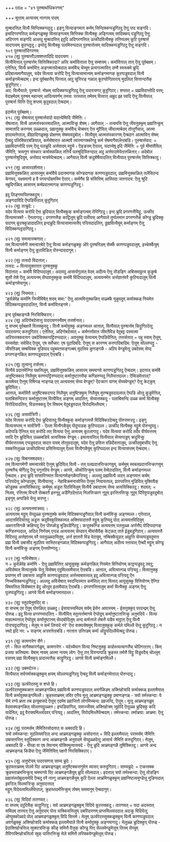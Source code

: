 +++
title = "४१ पुरुषार्थाधिकरणम्"

+++
मूऩ्ऱाम् अत्यायम् नाऩ्गाम् पादम्   
  
मुऩ्बादत्तिल् वित्यै सिन्दिक्कप्पट्टदु। इङ्गु वित्याङ्गमाऩ कर्मम् सिन्दिक्कप्पडुगिऱदु ऎऩ्ऱु पाद सङ्गदि। इव्वदिगरणत्तिल् कर्मङ्गळुक्कु वित्याङ्गत्वम् सित्तिक्क वित्यैक्कु अङ्गित्वम् सादिक्कप् पडुगिऱदु ऎऩ्ऱु अदिगरण सङ्गदि अल्लदु मुऩ्बादत्तिऩ् इऱुदि अदिगरणत्तिल् उत्कीदवित्यैक्कु तऩिप्पलम् कूऱि पुरुषार्त्त सादगत्वम् कूऱप्पट्टदु। इप्पोदु वित्यैक्कु पलमिरुप्पदाल् पुरुषार्त्तत्वम् सादिक्कप्पडुगिऱदु ऎऩ्ऱु सङ्गदि।  
१०९ पुरुषार्त्तादिगरणम्   
४१७ (सू) पुरुषार्त्तोऽतश्शप्तादिदि पादरायण:।   
वित्यैयिऩाल् पुरुषार्त्तम् सित्तिक्किऱदा? अऩ्ऱि कर्माविऩाला ऎऩ्ऱु सम्शयम्। कर्माविऩाल् ताऩ् ऎऩ्ऱु पूर्वबक्षम्। एऩॆऩिल्, वित्यै कर्माविऩ् अङ्गमाऩदॆऩ्बदाल् कर्मावैच् चॆय्युम् प्रत्यगात्माविऩ् उण्मै स्वरूबमे च्रुदि प्रदिबात्यमागैयालुम्, यदेव वित्यया करोदि ऎऩ्ऱु वित्यासामाऩ्यम् कर्माङ्गमागक् कूऱप्पडुवदाल् वित्यै कर्माङ्गमॆऩ्बदाम्। इन्द पूर्वबक्षत्तैप् पिऩ्ऩाल् आऱु सूत्तिरङ् गळाल् कूऱप्पोगिऱवराय् मुदलिल् सित्तान्दत्तैक् कूऱुगिऱार्।  
अद: वित्यैयाले; पुरुषार्त्त: मोक्षम् सादिक्कप्पडुगिऱदु ऎऩ्ऱु पादरायणर् कूऱुगिऱार्। शप्तात् = प्रह्मविदाप्ऩोदि परम्; वेदाहमेदम् पुरुषम् महान्दम् आदित्यवर्णम् तमस: परस्तात् तमेवम् वित्वाऩ् अम्रुद इह पवदि ऎऩ्ऱु वित्यैयाल् पुरुषार्त्त सित्ति ऎऩ्ऱु शप्तम् कूऱुवदाल् ऎऩ्बदाम्।

इदऩ्मेल् पूर्वबक्षम्।   
४१८ (सू) सेषत्वात् पुरुषार्त्तवादो यदाऩ्येष्विदि जैमिऩि:।  
सेषत्वात्: वित्यै आत्मसंस्कारमादलिऩ्, आत्माविऱ्कु शेषम्। आगैयाल् :- तत्वमसि ऎऩ्ऱु जीवऩुक्कुम् प्रह्मत्तिऱ्कुम् सामाऩादि करण्यम् उळ्ळदाल्, प्रह्मत्तुक्कु कर्मावैच् चॆय्बवऩ् ऎऩ्ऱ मुऱैयिल् जीवात्माबेदम् तोऩ्ऱुगैयाल्, आत्मा ज्ञादव्यऩॆऩ्ऱाल्, व्रीह्यादिगळुक्कु प्रोक्षणम् सेषमावदुबोल् - वित्यैयुम् आत्मसंस्कारगम् ऎऩ्बदाग आत्माविऩ् सेषम् ऎऩ्बदु पलिक्किऱबडियाल्, कर्मसेषऩाऩ आत्मावै त्वारमागक्कॊण्डु कर्म सेषमागैयालॆऩ्ऱबडि। पुरुषार्त्तवाद: = प्रह्मविदाप्ऩोदि परम् ऎऩ्ऱु पलच्रुदि अर्त्तवादम् मट्टुमे। ऎङ्ङऩम् ऎऩ्ऱाल्, यदाऩ्येषु इदि जैमिऩि: = पूर्व मीमांसैयिल् जैमिऩि, त्रव्यगुण संस्कार कर्माक्कळिल् तऩिये पलश्रुदियिरुन्दाल् अदु अर्त्तवादमेयॆऩ्ऱरुळिऩार्। अदेबोल पुरुषार्त्तश्रुदियुम्, अर्त्तवाद मात्रमेयॆऩ्बदाम्। आगैयाल् वित्यै क्रदुशेषैयादलिऩ् वित्यैयाल् पुरुषार्त्तम् सित्तिक्कादु।

४१९ (सू) आसारदर्शऩात्।  
प्रह्मवित्तुक्कळिऩ् आसारमुम् कर्मावैये प्रदाऩमागक् कॊण्डदागक् काणप्पडुवदाल्; प्रह्मवित्तुक्कळिल् तलैसिऱन्द केगयर्, यक्ष्यमाणो ह वै पगवन्दोहमस्मि ऎऩ्ऱार्। कर्मणैव हि संसित्तिम् आस्तिदा जऩगादय: ऎऩ्ऱु श्रुदि स्म्रुदिगळिल् आसारम् कर्मप्रदाऩमागक् काणप्पडुगिऱदु।

इदु लिङ्गमायिरुक्कट्टुम्।   
अङ्गदाविदि ऎप्पडियॆऩ्ऱाल् कूऱुगिऱार्  
४२० (सू) तत्च्रुदे:।   
यदेव वित्यया करोदि ऎऩ्ऱ च्रुदियाल् वित्यैक्कुक् कर्माङ्गत्वम् तॆरिगिऱदु। इन्द च्रुदि प्रगरणत्तैयिट्टु, उत्कीद वित्यामात्रबरै - ऎऩलागादु। प्रगरणत्तैक् काट्टिलुम् च्रुदि पलीयस् आगैयाले तुर्प्पलमाऩ प्रगरणत्तैक् कॊण्डु च्रुदिक्कु पादगम् कूऱक्कूडादादलिऩ् इन्दच्रुदि वित्यासामाऩ्यत्तैप् पऱ्ऱियदादलिऩ्, प्रुह्मवित्यैयुम् कर्माङ्गम् ऎऩ्ऱु विदिक्कप्पट्टदागिऱदु।

४२१ (सू) समऩ्वारम्बणात्।   
तम् वित्यागर्मणी समऩ्वारबेदे ऎऩ्ऱु वित्या कर्मङ्गळुक्कु ऒरे पुरुषऩिडम् सेर्क्कै काणप्पडुवदालुम्, इच्चेर्क्कैयुम् वित्यै कर्माङ्गम् ऎऩ्ऱु कूऱाविडिल् पॊरुन्दाददागुम्।

४२२ (सू) तत्वदो विदाऩात्।   
तत्वद: = वित्यायुक्तऩाऩ पुरुषऩुक्कु  
विदाऩात् = कर्मावै विदिप्पदालुम्। अदावदु आसार्यगुलात् वेदम् अदीत्य ऎऩ्ऱु तॊडङ्गि अबिसमाव्रुत्य कुडुम्बे शुसौ तेशे ऎऩ्ऱु अत्ययनम् सॆय्दवऩुक्कुक् कर्मावै विदिप्पदालुम्, अत्ययनमॆऩ अर्त्तज्ञाऩंवरै कुऱिप्पदालुम् वित्यै कर्माङ्गमेयागुम्।

४२३ (सू) नियमात्।   
'कुर्वन्नेवेह कर्माणि जिजीविषेत् शदम् समा:' ऎऩ्ऱु आत्मवित्तुक्कळिऩ् वाऴ्क्कै मुऴुवदुम् कर्माक्कळ् नियमेऩ विदिक्कप्पडुवदादलिऩ्, वित्यै कर्माविऩङ्गमे।

इन्द पूर्वबक्षङ्गळै निरसिक्किऱार्।   
४२४ (सू) अदिगोबदेसात्तु पादरायणस्यैवम् तत्तर्शनात्।  
तु सप्तम् पूर्वबक्षत्तै विलक्कुवदु। वित्यै कर्मावुक्कु अङ्गमल्ल आऩाल्, वित्यैयाल् पुरुषार्त्तम् किट्टुगिऱदॆऩ्ऱु पादरायणर् करुदुगिऱार्। एऩॆऩिल्, अदिगोबदेसात् = कर्मगर्त्तावाऩ जीवऩैविड वेऱुबट्ट परमात्मा अऱियत्तक्कवऩाग उबदेसिक्कप्पट्टिरुप्पदाल्। अवऩुक्कु वेत्यत्वम् ऎप्पडियॆऩिल्; तत्तर्सऩात् = पहु स्याम् ऎऩ्ऱुम्, यस्सर्वज्ञ: सर्ववित् ऎऩ्ऱुम्, एष सर्वेच्वर: एष पूदादिबदि: ऎऩ्ऱुम् स कारणम् करणादिबादिब: ऎऩ्ऱुम् सॊल्लप्पट्टु - जीवऩिडम् सम्बविक्क मुडियाद पहुबवऩसङ्गल्बम् मुदलिय कुणङ्गळै - अऱिय वेण्डुमॆऩ्ऱु उबदेसम् सॆय्द प्रगरणङ्गळिल् काणप्पडुवदाल् ऎऩ्ऱबडि।

४२५ (सू) तुल्यन्दु तर्सऩम्।   
वित्यैये प्रदाऩमॆऩ्गिऱ पक्षत्तिलुम्, प्रह्मवित्तुक्कळिऩ् आसारम् सममागवे काणप्पडुगिऱदु ऎऩ्बदाम्। इदऩाल् कर्मावै अऩुष्टिक्काद निलैयुम् काणप्पट्टिरुप्पदाल् कर्माऩुष्टाऩत्तैक् कण्डिरुप्पदु निलैयाऩदल्ल। ऎव्विडमॆऩ्ऱाल्? कावषेयर् ऎऩ्ऩुम् रिषिगळ् नाङ्गळ् एऩ् अत्ययऩम् सॆय्य वेण्डुम्? ऎदऱ्काग यागम् सॆय्यवेण्डुम्? ऎऩ्ऱु केट्कुम् च्रुदियिल्।  
आऩाल्, कर्माविऩै अऩुष्टिक्कदगाद निलैयुम् अऩुष्टिक्कुम् निलैयुम् मुरण्बडुवदादलाल् ऎप्पडि ऒऩ्ऱु कूडुमॆऩिल्, पलाबिसन्दियऱ्ऱ कर्माऩुष्टाऩम् वित्यैयिऩ् अङ्गम् आदलिऩ्, सॆय्यत्तक्कदु - पलाबिसन्दि उळ्ळ कर्मा वित्यैक्कु विरोदियादलिऩ्, विडत्तक्कदु ऎऩ विषयम् वेऱुबडुवदाल् विरोदमिल्लैयाम्।

४२६ (सू) असार्वत्रिगी।   
यदेव वित्यया करोदि ऎऩ्ऱ च्रुदियाऩदु वित्यैक्कुक् कर्माङ्गत्वत्तै विदिक्किऱदॆऩ्बदु पॊरुत्तमऱ्ऱदु। इङ्गु वित्यासप्तम् न सार्वत्रिगी - ऎल्ला वित्यैगळैयुम् पॊदुप्पडक् कुऱिप्पदल्ल। उत्कीद वित्यैक्कु मट्टुमे पॊरुन्दुवदु। अदॆप्पडि ऎऩ्ऩिल् यत् करोदि तत् वित्यया ऎऩ्ऱु अऩ्वयम् कूऱलागादु। यदेव वित्यया करोदि तदेव वीर्यवत्तरम् पवदि ऎऩ च्रुदियिल् उळ्ळबडिये अऩ्वयिक्क वेण्डुम्। इव्वऩ्वयत्तिल् वित्यैयाल् सॆय्यप्पडुम् क्रदुविऱ्कु वीर्यवत्तरत्वम् एऱ्पडुवदाल् सादऩ पावम् तोऩ्ऱुवदालुम्, यदेव ऎऩ्ऱु प्रसित्त वन्निर्देसत्तालुम्, उत्कीदमुबासीद ऎऩ्ऱु पक्कत्तिलुळ्ळ उत्कीदवित्या प्रसित्तियालुम् ऎल्ला वित्यैगळैयुम् कुऱिप्पदल्ल इन्द वित्यासप्तम् ऎऩ्बदाम्।

४२७ (सू) विबागश्शदवत्।   
तम् वित्यागर्मणी समऩ्वारबेदे ऎऩ्ऩुम् च्रुदियिल् वित्यै - तऩ् पलप्रदाऩत्तिऱ्कागवुम्, कर्ममुम् स्वबलप्रदाऩत्तिऱ्कागवुम् पुरुषऩैच् चेर्गिऱदु ऎऩ्ऱु पगुत्तऱिय वेण्डुम्। आगवे, ऒव्वॊऩ्ऱिऱ्कुम् पलम् वॆव्वेऱादलिऩ्, वित्यै कर्माङ्गमल्ल ऎऩ्बदाम्। इन्द च्रुदि सांसारिगमाऩ वित्यागर्मङ्गळैप्पऱ्ऱियदु। अल्लदु प्रह्मवित्यै अदऩ् अङ्गमाऩ कर्मम् पऱ्ऱियदॆऩ्ऱु कॊण्डालुम्, वित्यैयाऩदु - नेहाबिक्रमनासोस्ति ऎऩ्ऩुम् नियायत्ताल्, प्रारप्तत्तिऩ् मुडिविल् मुक्तियैक् कॊडुक्क अऩ्वयिक्किऱदु: कर्ममुम् अडुत्त पिऱवियिलुम् वित्यैयै उबादाऩम् सॆय्य अऩ्वयिक्किऱदु। शदवत्: = निलम्, रत्तिऩम् विऱ्पऩै सॆय्बवऩै इरुनूऱु अडैगिऱदॆऩ्ऱाल् निलत्तिऱ्काग नूऱुम् इरत्तिऩत्तिऱ्कु नूऱुम् पिरिवुप्पडुवदुबोल् इङ्गुम् अप्पडिये यॆऩ्ऱु करुत्तु।

४२८ (सू) अत्ययऩमात्रवद:।   
अत्ययऩम् मट्टुम् सॆय्दुळ्ळ पुरुषऩुक्के कर्मम् विदिक्कप्पडुगैयाल् वित्यै कर्माविऱ्कु अङ्गमल्ल। एऩॆऩ्ऱाल्, आदाऩविदियाऩदु अडुत्त क्रदुवैक्कुऱिक्कामल् अक्ऩियादाऩत्तै मट्टुम् कुऱिप्पदु पोल् अत्ययऩविदियुम् अक्षररासिगळै क्रहिप्पदु ऎऩ्ऱ पॊरुळोडु मुडिवडैगिऱदु। कऱ्ऱुक्कॊण्ड अत्ययऩम् पलऩुळ्ळ अर्त्तत्तैप् पोदिप्पदागक् कण्डिरुप्पदाल्, अदिल् निर्णयम् एऱ्पड अत्ययऩम् सॆय्दवऩ् मीमांसैयैक् केट्कत् ताऩे ईडुबडुगिऱाऩ्। अत्ययऩत्तै विदित्तदु अर्त्तज्ञाऩम् वरै पयऩुळ्ळदायिऩुम्, अर्त्त ज्ञाऩत्तै विड वेऱायुम्, नम्बिक्कैयुडऩ् आव्रुत्ति सॆय्यप्पडुवदुमाऩ प्रह्म वित्यै उबासीद मुदलिय सास्तिरङ्गळाल् विदिक्कप्पडुगिऱदु। आगैयाल् अदीत्य स्ऩायात् ऎऩ्बदै मट्टुम् कॊण्डु वित्यै कर्माविऱ्कु अङ्गम् ऎऩ्ऩवॊण्णादु।

४२९ (सू) नाविसेषात्।   
न = कुर्वन्नेवेह कर्माणि - ऎऩ्ऱु प्रह्मवित्तिऩ् आयुसुक्कु कर्मङ्गळिल् नियमेऩ विनियोगम् काट्टप्पडुवदु तवऱु; अविसेषात् वित्वाऩुक्के यॆऩ्ऱु विसेषम् एदुमिल्लामैयाल् ऎऩ्ऱबडि। आऩाल्, अवित्वाऩ्गळ् पऱ्ऱियदु। वित्वाऩुक्कु प्रयाणम् वरै उबासऩा आव्रुत्ति काणप्पडुवदाल् अर्त्तस्वबावत्ताल् इदु अवित्वाऩ्गळ् पऱ्ऱियदु ऎऩ निच्चयिक्कप्पडुगिऱदु। अल्लदु अविसेषात् स्वदन्दिरमाऩ कर्मत्तिल् ताऩ् वित्वत् आयुसुक्कु विऩियोगम् ऎऩ्गिऱ विषयत्तिल् विसेषमाऩ हेदु ऒऩ्ऱुम् इलामैयाल् ऎऩ्ऱबडि। प्रगरणत्तिऩालुम् कर्मा वित्यैक्कु अङ्गम् ऎऩ्ऱु पुलप्पडुगिऱदु। आगवे वित्यै कर्माङ्गमाऩदल्ल।

४३० (सू) स्तुदयेऩुमदिर् वा।   
वा सप्तम् एव ऎऩुम् पॊरुळिल् उळ्ळदु। ईसावास्यमिदम् सर्वम् ईसेन आवास्यम् - ईसऩुक्कुप् परदन्द्रम् ऎऩ्ऱु पॊरुळ्। इदु वित्या प्रगरणमादलिऩ् - वित्यैयिऩ् स्तुत्यर्त्तमागवे ऎप्पोदुम् कर्माऩुष्टाऩत्तिऱ्कु अऩुमदिये - वित्या माहात्म्यत्ताल् ऎप्पोदुम् कर्माऩुष्टाऩम् सॆय्दबोदिलुम् अन्द कर्मत्ताले लेबत्तै यडैय माट्टाऩ् ऎऩ्ऱु वित्यै पोऱ्ऱप्पट्टदागिऱदु। मेलुम् न कर्म लिप्यदे नरे' ऎऩ्ऱ वाक्यसेषमुम् वित्वाऩुक्कुक् कर्मले पमिल्लै यॆऩ्ऱु कूऱुगिऱदु। न रमदे इदि नर: = सङ्गम् अऱ्ऱवऩॆऩ्ऱबडि। नरऩाऩ उऩ्ऩिडम् कर्मा ऒट्टुवदिल्लैयॆऩ्बदु पॊरुळ्।

४३१ (सू) कामगारेण सैगे।   
एगे - सिल सागैक्कारर्गळुम्, कामगारेण - यदेच्चैयाग वित्या निष्टऩुक्कु कार्हस्त्यत्यागत्तैच् चॊल्गिऩ्ऱऩर्। किम् प्रजया करिष्याम: येषाम् नायम् आत्मा नायम् लोग: ऎऩ्ऱु तऩ् विरुप्पप्पडि क्रुहस्त तर्मत्तै विट्टु विडुवदैच् चॊल्लुम् वसऩम् प्रह्म वित्यैक्कुप् प्रादाऩ्यत्तैक् काट्टुगिऱदु। आगवे वित्यै कर्माङ्गमिल्लै।

४३२ (सू) उबमर्दञ्ज।  
वित्यैयाल् सर्वगर्माक्कळुक्कुम् क्षयम् सॊल्लप्पडुगिऱदु ऎऩ्बदु वित्यै कर्माङ्गमॆऩ्ऱाल् पॊरुन्दादु।

४३३ (सू) ऊर्त्वरेदस्सु स शप्ते हि।  
ऊर्त्वरेदस्सुक्कळाऩ आच्रमङ्गळिल् प्रह्मवित्यै काणप्पडुवदाल् अवर्गळिडम् अक्ऩिहोत्रादि कर्माक्कळ् इल्लामैयाल् वित्यै कर्मावुक्कङ्गमिल्लै। क्रुहस्ताच्रमम् तविर एऩैय मूऩ्ऱु आच्रमङ्गळुक्कु प्रमाणङ्गळ् - त्रयो तर्मस्कन्दा: ये सेमे रण्ये च्रत्ता तब इत्युबासदे ऎऩ्ऱुम् एदमेव प्रव्राजिऩो लोगमिच्चन्द: प्रव्रजन्दि, ऎऩ्ऱुम्। मूऩ्ऱु आच्रमङ्गळुम् वेदवाक्यङ्गळिल् सॊल्लप्पट्टुळ्ळऩ। इप्पडियागिल्, यावज्जीवम् अक्ऩिहोत्रम् जुहोदि ऎऩ्ऱुळ्ळ च्रुदिक्कु कदि यादॆऩिल्, इदु वैराक्यमिल्लादवर् पऱ्ऱियदु। आदलिऩ्, विरोदमिल्लैयॆऩ्बदाम्। तर्मस्कन्दा: तर्माच्रया: आच्रमा: ऎऩ्ऱु पॊरुळ्।

४३४ (सू) परामर्सम् जैमिऩिरसोदऩात् स अबवददि हि।  
त्रयो तर्मस्कन्दा: मुदलियवऱ्ऱिल् अन्द आच्रमङ्गळुक्कु असोदनात् = विदि इल्लामैयाल्: परामर्सम् जैमिऩि: उबासऩत्तिऩ् स्तुदिक्काग अन्द आच्रमङ्गळै अऩुवादमे सॆय्दुळ्ळदॆऩ्ऱु आसार्य जैमिऩि करुदुगिऱार्। मेलुम्, अबवददि हि - वीरहा वा एष तेवानाम् योक्ऩिमुत्वासयदे - ऎऩ्ऱु च्रुदि आच्रमङ्गळै तूषिक्किऱदु। आगवे अन्द आच्रमङ्गळ् किडैया ऎऩ्ऱु जैमिऩियिऩ् पक्षत्तै निरसिक्किऱार्।

४३५ (सू) अऩुष्टेयम् पादरयाणस् साम्य च्रुदे:।  
क्रुह्स्ताच्रमम् पोलवे पिऱ आच्रमङ्गळुम् अऩुष्टिक्कत्तगुमॆऩ व्यासर् करुदुगिऱार्। साम्यच्रुदे: = एऱ्कत्तक्क क्रुहस्ताच्रमत्तिऱ्कुच् चममागवे पिऱ आच्रमङ्गळैयुम् च्रुदि सॊल्वदाल्। इदऩाल् त्रयो तर्मस्कन्दा: ऎऩ्ऱु तॊडङ्गि प्रह्मसंस्तोम्रुदत्वमेदि ऎऩ्बदु वरै नाऩ्गु आच्रमङ्गळैयुम् कूऱि ऎल्ला आच्रमिगळुक्कुम् प्रह्मनिष्टत्वमुण्डॆऩ्ऱु मुडिप्पदाल् इवऱ्ऱिल् सिलवऱ्ऱिऱ्कु अऩुवादत्ताल्  
मट्टुम् विदेयत्वमिल्लैयॆऩ्ऱाल्, क्रुहस्तदर्मत्तिऱ्कुम् तोषम् सममागुम् ऎऩ्बदागुम्।

४३६ (सू) विदिर्वा तारणवत्।  
वा सप्तम् उऱुदियैक् काट्टुगिऱदु। सर्व आच्रमङ्गळुक्कुम् विदिये कूऱत्तक्कदु। तारणवत् = यदा अदस्तात् समिदम् तारयऩ् ऎऩ्ऱु अऩुवादम् पोऩ्ऱ वाक्कियत्तिलुम् उबरिदारणम् प्राप्तमिल्लाददाल् अदऱ्कु विदियॆऩ्ऱु ऒप्पुक्कॊळ्वदे पोल् आच्रमङ्गळुक्कुम् विदि सित्तमे। मेलुम् ऊर्त्वरेदस्सुक्कळुक्कुम् वित्यै काणप्पडुवदाल् अवर्गळुक्कु अक्ऩिहोत्रादि कर्माक्कळ् इल्लामैयाले वित्यै कर्मावुक्कु अङ्गमागादु। मेलुळ्ळ च्रुदिक्कुप् पॊरुळ् - प्रेदाक्ऩिहोत्रत्तिल् स्रुक्पात्रत्तिऱ्कु कीऴ् समित्तै वैत्तुक् कॊण्डु पिऩ् सॆल्लवेण्डुमॆऩ्ऱुम् तिऩम् सॆय्युम् तैविगाक्ऩिहोत्रत्तिलो स्रुक् पात्तिरत्तिऱ्कु मेले समित्तै तरिक्कवेण्डुमॆऩ्ऱुम् पॊरुळ्।

